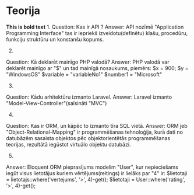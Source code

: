 # Teorija
**This is bold text**
1. 
Question: Kas ir API ?
Answer: API nozīmē "Application Programming Interface"
tas ir iepriekš izveidotu(definētu) klašu, procedūru, funkciju struktūru un konstanšu kopums.

2.
Question: Kā deklarēt mainīgo PHP valodā?
Answer: PHP valodā var deklarēt mainīgo ar "$" un tad mainīgā nosaukums,
piemērs:
$x = 900;
$y = "WindowsOS"
$variable = "variableNo1"
$number1 = "Microsoft"

3. 
Question: Kādu arhitektūru izmanto Laravel.
Answer: Laravel izmanto "Model-View-Controller"(saīsināti "MVC")

4.
Question: Kas ir ORM, un kāpēc to izmanto tīra SQL vietā.
Answer: ORM jeb "Object-Relational-Mapping" ir programmēšanas tehnoloģija, kurā dati no datubāzēm sasaista objektos pēc
objektorientētās programmēšanas teorijas, rezultātā iegūstot virtuālo objektu datubāzi.



5.
Answer: Eloquent ORM pieprasījums modelim "User", kur nepieciešams iegūt visus lietotājus kuriem vērtējums(reitings) ir lielāks par "4" ir:
$lietotaji = lietotajs::where('vertejums', '>', 4)-get();
$lietotaji = User::where('rating', '>', 4)-get();
